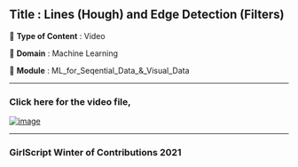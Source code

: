## Title : Lines (Hough) and Edge Detection (Filters)
🔴 **Type of Content** : Video

🔴 **Domain** : Machine Learning

🔴 **Module** : ML_for_Seqential_Data_&_Visual_Data

*********************************************************************

### Click here for the video file,



[![image](https://user-images.githubusercontent.com/79050917/141051837-1c6b8563-3ab9-4e2b-b551-c8d60a3dba43.png)](https://drive.google.com/file/d/15eeOKVG1TbAD8RA_Bj5dmdWKJiXUVDPk/view?usp=sharing)
*********************************************************************

### GirlScript Winter of Contributions 2021
